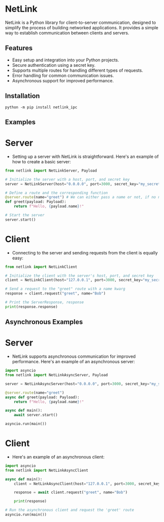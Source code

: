 # NetLink

NetLink is a Python library for client-to-server communication, designed to simplify the process of building networked applications. It provides a simple way to establish communication between clients and servers.

## Features

- Easy setup and integration into your Python projects.
- Secure authentication using a secret key.
- Supports multiple routes for handling different types of requests.
- Error handling for common communication issues.
- Asynchronous support for improved performance.

## Installation

```
python -m pip install netlink_ipc
```

## Examples

# Server
- Setting up a server with NetLink is straightforward. Here's an example of how to create a basic server:
```py
from netlink import NetLinkServer, Payload

# Initialize the server with a host, port, and secret key
server = NetLinkServer(host="0.0.0.0", port=3000, secret_key="my_secret_key")

# Define a route and the corresponding function
@server.route(name="greet") # We can either pass a name or not, if no name is given the function name is used
def greet(payload: Payload):
    return f"Hello, {payload.name}!"

# Start the server
server.start()
```

# Client
- Connecting to the server and sending requests from the client is equally easy:
```py
from netlink import NetLinkClient

# Initialize the client with the server's host, port, and secret key
client = NetLinkClient(host="127.0.0.1", port=3000, secret_key="my_secret_key")

# Send a request to the "greet" route with a name kwarg
response = client.request("greet", name="Bob")

# Print the ServerResponse, response
print(response.response)
```

## Asynchronous Examples


# Server
- NetLink supports asynchronous communication for improved performance. Here's an example of an asynchronous server:
```py
import asyncio
from netlink import NetLinkAsyncServer, Payload

server = NetLinkAsyncServer(host="0.0.0.0", port=3000, secret_key="my_secret_key")

@server.route(name="greet")
async def greet(payload: Payload):
    return f"Hello, {payload.name}!"

async def main():
    await server.start()

asyncio.run(main())
```

# Client
- Here's an example of an asynchronous client:
```py
import asyncio
from netlink import NetLinkAsyncClient

async def main():
    client = NetLinkAsyncClient(host="127.0.0.1", port=3000, secret_key="my_secret_key")

    response = await client.request("greet", name="Bob")

    print(response)

# Run the asynchronous client and request the 'greet' route
asyncio.run(main())
```